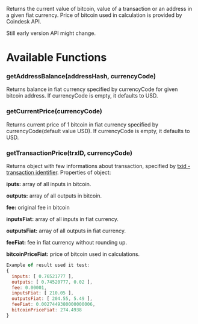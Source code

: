 Returns the current value of bitcoin, value of a transaction or an address in a given fiat currency. Price of bitcoin used in calculation is provided by Coindesk API.

Still early version API might change.

# Available Functions

### getAddressBalance(addressHash, currencyCode)
Returns balance in fiat currency specified by currencyCode for given bitcoin address. If currencyCode is empty, it defaults to USD.

### getCurrentPrice(currencyCode)
Returns current price of 1 bitcoin in fiat currency specified by currencyCode(default value USD). If currencyCode is empty, it defaults to USD.

### getTransactionPrice(trxID, currencyCode)
Returns object with few informations about transaction, specified by [txid - transaction identifier](https://bitcoin.org/en/developer-guide#block-chain-overview). Properties of object:

**iputs:** array of all inputs in bitcoin.

**outputs:** array of all outputs in bitcoin.

**fee:** original fee in bitcoin

**inputsFiat:** array of all inputs in fiat currency.

**outputsFiat:** array of all outputs in fiat currency.

**feeFiat:** fee in fiat currency without rounding up.

**bitcoinPriceFiat:** price of bitcoin used in calculations.

```javascript
Example of result used it test:
{
  inputs: [ 0.76521777 ],
  outputs: [ 0.74520777, 0.02 ],
  fee: 0.00001,
  inputsFiat: [ 210.05 ],
  outputsFiat: [ 204.55, 5.49 ],
  feeFiat: 0.0027449380000000006,
  bitcoinPriceFiat: 274.4938
}
```

